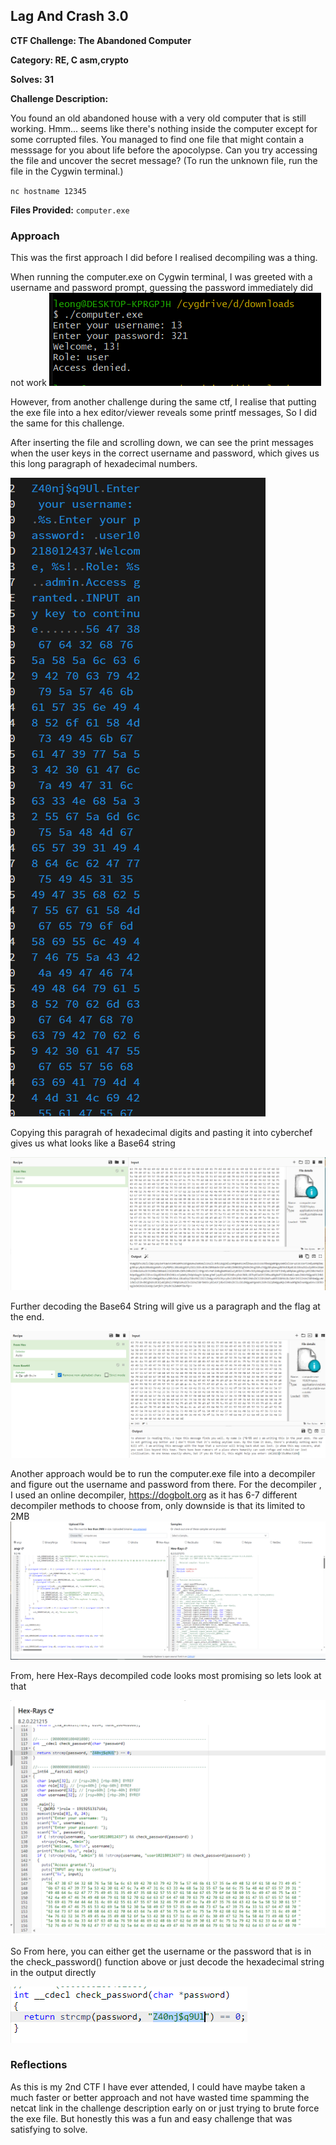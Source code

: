 ## Lag And Crash 3.0

**CTF Challenge: The Abandoned Computer**

**Category: RE, C asm,crypto**

**Solves: 31**


**Challenge Description:**


You found an old abandoned house with a very old computer that is still working. Hmm... seems like there's nothing inside the computer except for some corrupted files. You managed to find one file that might contain a messsage for you about life before the apocolypse. Can you try accessing the file and uncover the secret message? (To run the unknown file, run the file in the Cygwin terminal.)

`nc hostname 12345`

**Files Provided:**
`computer.exe`

### Approach

This was the first approach I did before I realised decompiling was a thing.

When running the computer.exe on Cygwin terminal, I was greeted with a username and password prompt, guessing the password immediately did not work
![1681659977096](image/writeup/1681659977096.png)

However, from another challenge during the same ctf, I realise that putting the exe file into a hex editor/viewer reveals some printf messages, So I did the same for this challenge.

After inserting the file and scrolling down, we can see the print messages when the user keys in the correct username and password, which gives us this long paragraph of hexadecimal numbers.

![1681660044083](image/writeup/1681660044083.png)

Copying this paragrah of hexadecimal digits and pasting it into cyberchef gives us what looks like a Base64 string

![1681660206940](image/writeup/1681660206940.png)

Further decoding the Base64 String will give us a paragraph and the flag at the end.

![1681660236311](image/writeup/1681660236311.png)


Another approach would be to run the computer.exe file into a decompiler and figure out the username and password from there.
For the decompiler , I used an online decompiler,  https://dogbolt.org as it has 6-7 different decompiler methods to choose from, only downside is that its limited to 2MB
![1681660410976](image/writeup/1681660410976.png)

From, here Hex-Rays decompiled code looks most promising so lets look at that

![1681660805050](image/writeup/1681660805050.png)

So From here, you can either get the username or the password that is in the check_password() function above or just decode the hexadecimal string in the output directly

![1681660855063](image/writeup/1681660855063.png)

### Reflections

As this is my 2nd CTF I have ever attended, I could have maybe taken a much faster or better approach and not have wasted time spamming the netcat link in the challenge description early on or just trying to brute force the exe file. But honestly this was a fun and easy challenge that was satisfying to solve.
